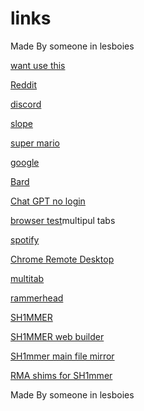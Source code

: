 # links

Made By someone in lesboies

[want use this](https://my-website.ruddiestgaming1.repl.co/)

[Reddit](https://www.reddit.com)

[discord](https://www.discord.com)

[slope](https://slopegame.io)  

[super mario](https://supermario-game.com/)

[google](https://www.google.com/?safe=active&ssui=on)

[Bard](https://bard.google.com)

[Chat GPT no login](https://gpt-4.ruddiestgaming1.repl.co)

[browser test](https://replit.com/@Baconman321/Bash-Browser-Executable-Selection-Experiment)multipul tabs

[spotify](https://spotify.com)

[Chrome Remote Desktop](https://remotedesktop.google.com)

[multitab](https://Google.ruddiestgaming1.repl.co)

[rammerhead](https://offical.burnsphonerepairs.tech/)

[SH1MMER](https://sh1mmer.me)

[SH1MMER web builder](https://sh1mmer.me/builder.html)

[SH1mmer main file mirror](https://files.utimatesrv.com)

[RMA shims for SH1mmer](https://github.com/diffusehyperion/sh1mmer-archived)


Made By someone in lesboies

